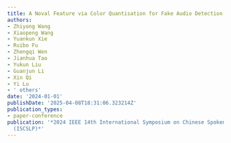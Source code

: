 ```yaml
---
title: A Noval Feature via Color Quantisation for Fake Audio Detection
authors:
- Zhiyong Wang
- Xiaopeng Wang
- Yuankun Xie
- Ruibo Fu
- Zhengqi Wen
- Jianhua Tao
- Yukun Liu
- Guanjun Li
- Xin Qi
- Yi Lu
- ' others'
date: '2024-01-01'
publishDate: '2025-04-08T18:31:06.323214Z'
publication_types:
- paper-conference
publication: '*2024 IEEE 14th International Symposium on Chinese Spoken Language Processing
  (ISCSLP)*'
---
```

